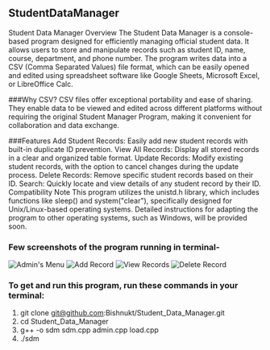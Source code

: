 ## StudentDataManager  

Student Data Manager
Overview
The Student Data Manager is a console-based program designed for efficiently managing official student data. It allows users to store and manipulate records such as student ID, name, course, department, and phone number. The program writes data into a CSV (Comma Separated Values) file format, which can be easily opened and edited using spreadsheet software like Google Sheets, Microsoft Excel, or LibreOffice Calc.

###Why CSV?
CSV files offer exceptional portability and ease of sharing. They enable data to be viewed and edited across different platforms without requiring the original Student Manager Program, making it convenient for collaboration and data exchange.

###Features
Add Student Records: Easily add new student records with built-in duplicate ID prevention.
View All Records: Display all stored records in a clear and organized table format.
Update Records: Modify existing student records, with the option to cancel changes during the update process.
Delete Records: Remove specific student records based on their ID.
Search: Quickly locate and view details of any student record by their ID.
Compatibility Note
This program utilizes the unistd.h library, which includes functions like sleep() and system("clear"), specifically designed for Unix/Linux-based operating systems. Detailed instructions for adapting the program to other operating systems, such as Windows, will be provided soon.

### Few screenshots of the program running in terminal-
![Admin's Menu](screenshots/admin_menu.png "Admin's Menu")
![Add Record](screenshots/add_record.png "Add Record")
![View Records](screenshots/view_record.png "View Records")
![Delete Record](screenshots/delete_record.png "Delete Record")

### To get and run this program, run these commands in your terminal:

1.  git clone git@github.com:Bishnukt/Student_Data_Manager.git
1.  cd Student_Data_Manager
1.  g++ -o sdm sdm.cpp admin.cpp load.cpp
1.  ./sdm
